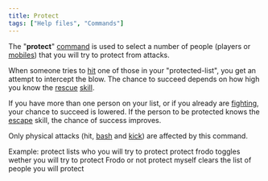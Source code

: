 ```yaml
---
title: Protect
tags: ["Help files", "Commands"]
---
```

The "**protect**" [command](commands "wikilink") is used to select a
number of people (players or [mobiles](mobile "wikilink")) that you will
try to protect from attacks.

When someone tries to [hit](hit "wikilink") one of those in your
"protected-list", you get an attempt to intercept the blow. The chance
to succeed depends on how high you know the [rescue](rescue "wikilink")
[skill](skill "wikilink").

If you have more than one person on your list, or if you already are
[fighting](combat "wikilink"), your chance to succeed is lowered. If the
person to be protected knows the [escape](escape "wikilink") skill, the
chance of success improves.

Only physical attacks (hit, [bash](bash "wikilink") and
[kick](kick "wikilink")) are affected by this command.

Example: protect lists who you will try to protect protect frodo toggles
wether you will try to protect Frodo or not protect myself clears the
list of people you will protect
 